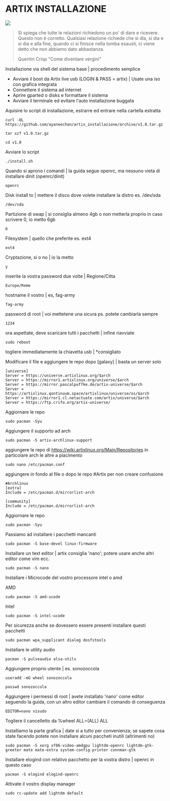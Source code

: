 # ARTIX INSTALLAZIONE
[![](https://img.shields.io/badge/Artix-Linux%20OS-blue?style=for-the-badge&logo=Artix+Linux)](https://artixlinux.org/)

> Si spiega che tutte le relazioni richiedono un po' di dare e ricevere.  Questo non è corretto. Qualsiasi relazione richiede che si dia, si dia e si dia e alla fine, quando ci si finisce nella tomba esausti, ci viene detto che non abbiamo dato abbastanza. 
>
> Quentin Crisp "Come diventare vergini"

Installazione via shell del sistema base | procedimento semplice
- Avviare il boot da Artix live usb (LOGIN & PASS = artix) | Usate una iso con grafica integrata
- Connettere il sistema ad internet
- Aprire gparted o disks e formattare il sistema
- Avviare il terminale ed evitare l'auto installazione buggata

Aquisire lo script di installazione, estrarre ed entrare nella cartella estratta
```
curl -OL https://github.com/ayaneechan/artix_installazione/archive/v1.0.tar.gz
```
```
tar xzf v1.0.tar.gz
```
```
cd v1.0
```

Avviare lo script
```
./install.sh
```

Quando si aprono i comandi | la guida segue openrc, ma nessuno vieta di installare dinit
(openrc/dinit)
```
openrc
```
Disk install to | mettere il disco dove volete installare la distro es. /dev/sda
```
/dev/sda
```
Partizione di swap | si consiglia almeno 4gb o non metterla proprio in caso scrivere 0, io metto 6gb
```
6
```
Filesystem | quello che preferite es. ext4
```
ext4
```
Cryptazione, si o no | io la metto
```
y
```
inserite la vostra password due volte | Regione/Citta
```
Europe/Rome
```
hostname il vostro | es, fag-army
```
fag-army
```
password di root | voi mettetene una sicura ps. potete cambiarla sempre
```
1234
```
ora aspettate, deve scaricare tutti i pacchetti | infine riavviate
```
sudo reboot
```
togliere immediatamente la chiavetta usb | *consigliato

Modificare il file e aggiungere le repo dopo [galaxy] | basta un server solo
```
[universe]
Server = https://universe.artixlinux.org/$arch
Server = https://mirror1.artixlinux.org/universe/$arch
Server = https://mirror.pascalpuffke.de/artix-universe/$arch
Server = https://artixlinux.qontinuum.space/artixlinux/universe/os/$arch
Server = https://mirror1.cl.netactuate.com/artix/universe/$arch
Server = https://ftp.crifo.org/artix-universe/
```
Aggiornare le repo
```
sudo pacman -Syu 
```
Aggiungere il supporto ad arch
```
sudo pacman -S artix-archlinux-support
```
aggiungere le repo di https://wiki.artixlinux.org/Main/Repositories in particolare arch le altre a piacimento 
```
sudo nano /etc/pacman.conf
```
aggiungere in fondo al file o dopo le repo #Artix per non creare confusione
```
#Archlinux
[extra]
Include = /etc/pacman.d/mirrorlist-arch

[community]
Include = /etc/pacman.d/mirrorlist-arch
```

Aggiornare le repo
```
sudo pacman -Syu 
```
Passiamo ad installare i pacchetti mancanti
```
sudo pacman -S base-devel linux-firmware 
```
Installare un text editor | artix consiglia 'nano'; potere usare anche altri editor come vim ecc.
```
sudo pacman -S nano
```
Installare i Microcode del vostro processore intel o amd

AMD
```
sudo pacman -S amd-ucode
```
Intel
```
sudo pacman -S intel-ucode
```
Per sicurezza anche se dovessero essere presenti installare questi pacchetti
```
sudo pacman wpa_supplicant dialog dosfstools 
```
Installare le utility audio
```
pacman -S pulseaudio alsa-utils
```
Aggiungere proprio utente | es. sonozoccola
```
useradd -mG wheel sonozoccola
```
```
passwd sonozoccola
```
Aggiungere i permessi di root | avete installato 'nano' come editor seguendo la guida, con un altro editor cambiare il comando di conseguenza
```
EDITOR=nano visudo
```
Togliere il cancelletto da %wheel ALL=(ALL) ALL


Installiamo la parte grafica | date si a tutto per convenienza; se sapete cosa state facendo potete non installare alcuni paccheti inutili (altrimenti no)
```
sudo pacman -S xorg xf86-video-amdgpu lightdm-openrc lightdm-gtk-greeter mate mate-extra system-config-printer connman-gtk
```
Installare elogind con relativo pacchetto per la vostra distro | openrc in questo caso
```
pacman -S elogind elogind-openrc
```
Attivate il vostro display manager
```
sudo rc-update add lightdm default
```

